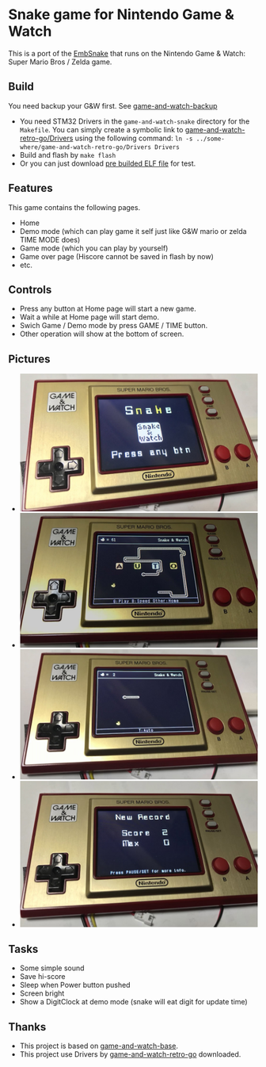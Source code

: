 # Snake game for Nintendo Game &amp; Watch
This is a port of the [EmbSnake](https://gitee.com/slipperstree/EmbSnake) that runs on the Nintendo Game &amp; Watch: Super Mario Bros / Zelda game.

## Build
You need backup your G&W first. See [game-and-watch-backup](https://github.com/ghidraninja/game-and-watch-backup)
- You need STM32 Drivers in the `game-and-watch-snake` directory for the `Makefile`. 
You can simply create a symbolic link to [game-and-watch-retro-go/Drivers](https://github.com/kbeckmann/game-and-watch-retro-go) using the following command: `ln -s ../some-where/game-and-watch-retro-go/Drivers Drivers`
- Build and flash by `make flash`
- Or you can just download [pre builded ELF file](/Release/gw_snake.elf) for test.

## Features
This game contains the following pages.
- Home
- Demo mode (which can play game it self just like G&W mario or zelda TIME MODE does)
- Game mode (which you can play by yourself)
- Game over page (Hiscore cannot be saved in flash by now)
- etc.

## Controls
- Press any button at Home page will start a new game.
- Wait a while at Home page will start demo.
- Swich Game / Demo mode by press GAME / TIME button.
- Other operation will show at the bottom of screen.

## Pictures
- ![Home](/Pics/Home.jpg)
- ![Demo](/Pics/Demo.jpg)
- ![Game](/Pics/Game.jpg)
- ![GameOver](/Pics/GameOver.jpg)

## Tasks
- Some simple sound
- Save hi-score
- Sleep when Power button pushed
- Screen bright
- Show a DigitClock at demo mode (snake will eat digit for update time)

## Thanks
- This project is based on [game-and-watch-base](https://github.com/ghidraninja/game-and-watch-base).
- This project use Drivers by [game-and-watch-retro-go](https://github.com/kbeckmann/game-and-watch-retro-go) downloaded.

